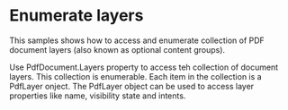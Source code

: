 # Enumerate layers
This samples shows how to access and enumerate collection of PDF document layers (also known as optional content groups).

Use PdfDocument.Layers property to access teh collection of document layers. This collection is enumerable. Each item
in the collection is a PdfLayer onject. The PdfLayer object can be used to access layer properties like name, visibility state and intents.